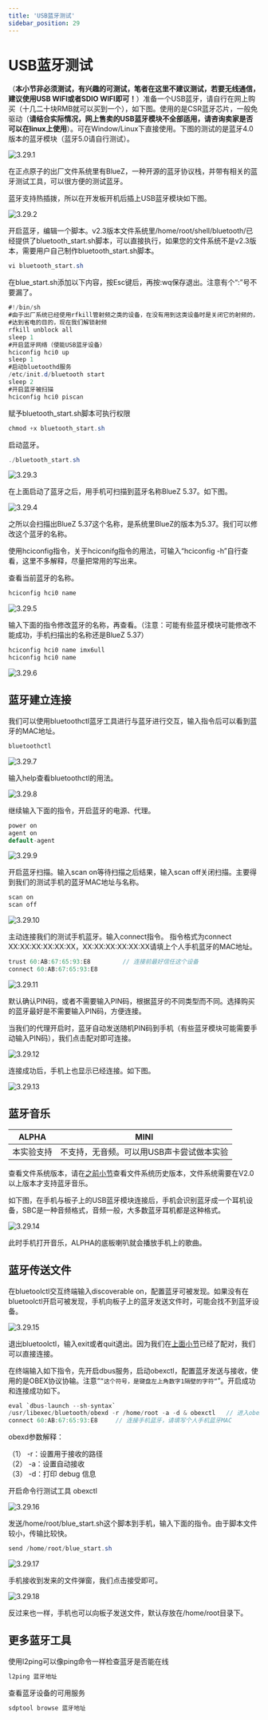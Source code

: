 ```yaml
---
title: 'USB蓝牙测试'
sidebar_position: 29
---
```


# USB蓝牙测试

（**本小节非必须测试，有兴趣的可测试，笔者在这里不建议测试，若要无线通信，建议使用USB WIFI或者SDIO WIFI即可！**）准备一个USB蓝牙，请自行在网上购买（十几二十块RMB就可以买到一个），如下图。使用的是CSR蓝牙芯片，一般免驱动（**请结合实际情况，网上售卖的USB蓝牙模块不全部适用，请咨询卖家是否可以在linux上使用**）。可在Window/Linux下直接使用。下图的测试的是蓝牙4.0版本的蓝牙模块（蓝牙5.0请自行测试）。

![3.29.1](./img/3.29.1.png)

在正点原子的出厂文件系统里有BlueZ，一种开源的蓝牙协议栈，并带有相关的蓝牙测试工具，可以很方便的测试蓝牙。

蓝牙支持热插拨，所以在开发板开机后插上USB蓝牙模块如下图。

![3.29.2](./img/3.29.2.png)

开启蓝牙，编辑一个脚本。v2.3版本文件系统里/home/root/shell/bluetooth/已经提供了bluetooth_start.sh脚本，可以直接执行，如果您的文件系统不是v2.3版本，需要用户自己制作bluetooth_start.sh脚本。
```c#
vi bluetooth_start.sh
```

在blue_start.sh添加以下内容，按Esc键后，再按:wq保存退出。注意有个“:”号不要漏了。
```c#
#!/bin/sh 
#由于出厂系统已经使用rfkill管射频之类的设备，在没有用到这类设备时是关闭它的射频的， 
#达到省电的目的，现在我们解锁射频 
rfkill unblock all 
sleep 1 
#开启蓝牙网络（使能USB蓝牙设备） 
hciconfig hci0 up
sleep 1 
#启动bluetoothd服务 
/etc/init.d/bluetooth start
sleep 2
#开启蓝牙被扫描
hciconfig hci0 piscan
```
赋予bluetooth_start.sh脚本可执行权限
```c#
chmod +x bluetooth_start.sh
```
启动蓝牙。
```c#
./bluetooth_start.sh
```

![3.29.3](./img/3.29.3.png)

在上面启动了蓝牙之后，用手机可扫描到蓝牙名称BlueZ 5.37。如下图。

![3.29.4](./img/3.29.4.png)

之所以会扫描出BlueZ 5.37这个名称，是系统里BlueZ的版本为5.37。我们可以修改这个蓝牙的名称。

使用hciconfig指令，关于hciconifg指令的用法，可输入“hciconfig -h”自行查看，这里不多解释，尽量把常用的写出来。

查看当前蓝牙的名称。
```c#
hciconfig hci0 name
```

![3.29.5](./img/3.29.5.png)

输入下面的指令修改蓝牙的名称，再查看。（注意：可能有些蓝牙模块可能修改不能成功，手机扫描出的名称还是BlueZ 5.37）
```c#
hciconfig hci0 name imx6ull
hciconfig hci0 name
```

![3.29.6](./img/3.29.6.png)

## 蓝牙建立连接

我们可以使用bluetoothctl蓝牙工具进行与蓝牙进行交互，输入指令后可以看到蓝牙的MAC地址。
```c#
bluetoothctl
```

![3.29.7](./img/3.29.7.png)

输入help查看bluetoothctl的用法。

![3.29.8](./img/3.29.8.png)

继续输入下面的指令，开启蓝牙的电源、代理。
```c#
power on
agent on
default-agent
```

![3.29.9](./img/3.29.9.png)

开启蓝牙扫描。输入scan on等待扫描之后结果，输入scan off关闭扫描。主要得到我们的测试手机的蓝牙MAC地址与名称。
```c#
scan on
scan off
```

![3.29.10](./img/3.29.10.png)

主动连接我们的测试手机蓝牙。输入connect指令。
指令格式为connect XX:XX:XX:XX:XX:XX，XX:XX:XX:XX:XX:XX请填上个人手机蓝牙的MAC地址。
```c#
trust 60:AB:67:65:93:E8         // 连接前最好信任这个设备
connect 60:AB:67:65:93:E8
```

![3.29.11](./img/3.29.11.png)

默认确认PIN码，或者不需要输入PIN码，根据蓝牙的不同类型而不同。选择购买的蓝牙最好是不需要输入PIN码，方便连接。

当我们的代理开启时，蓝牙自动发送随机PIN码到手机（有些蓝牙模块可能需要手动输入PIN码），我们点击配对即可连接。

![3.29.12](./img/3.29.12.png)

连接成功后，手机上也显示已经连接。如下图。

![3.29.13](./img/3.29.13.png)

## 蓝牙音乐

| ALPHA | MINI |
| ----- | ---- |
| 本实验支持 | 不支持，无音频。可以用USB声卡尝试做本实验 |

查看文件系统版本，请在[之前小节](../introduction%20to%20software%20and%20hardware%20resources/Introduction%20to%20Software%20Resources.md)查看文件系统历史版本，文件系统需要在V2.0以上版本才支持蓝牙音乐。

如下图，在手机与板子上的USB蓝牙模块连接后，手机会识别蓝牙成一个耳机设备，SBC是一种音频格式，音频一般，大多数蓝牙耳机都是这种格式。

![3.29.14](./img/3.29.14.png)

此时手机打开音乐，ALPHA的底板喇叭就会播放手机上的歌曲。

## 蓝牙传送文件

在bluetoolctl交互终端输入discoverable on，配置蓝牙可被发现。如果没有在bluetoolctl开启可被发现，手机向板子上的蓝牙发送文件时，可能会找不到蓝牙设备。

![3.29.15](./img/3.29.15.png)

退出bluetoolctl，输入exit或者quit退出。因为我们在[上面小节](#蓝牙建立连接)已经了配对，我们可以直接连接。

在终端输入如下指令，先开启dbus服务，启动obexctl，配置蓝牙发送与接收，使用的是OBEX协议协输。注意“`”这个符号，是键盘左上角数字1隔壁的字符“`”。开启成功和连接成功如下。
```c#
eval `dbus-launch --sh-syntax`
/usr/libexec/bluetooth/obexd -r /home/root -a -d & obexctl   // 进入obexctl交互模式
connect 60:AB:67:65:93:E8     // 连接手机蓝牙，请填写个人手机蓝牙MAC
```
obexd参数解释：

（1）  -r：设置用于接收的路径<br />
（2）  -a：设置自动接收<br />
（3）  -d：打印 debug 信息

开启命令行测试工具 obexctl

![3.29.16](./img/3.29.16.png)

发送/home/root/blue_start.sh这个脚本到手机，输入下面的指令。由于脚本文件较小，传输比较快。
```c#
send /home/root/blue_start.sh
```

![3.29.17](./img/3.29.17.png)

手机接收到发来的文件弹窗，我们点击接受即可。

![3.29.18](./img/3.29.18.png)

反过来也一样，手机也可以向板子发送文件，默认存放在/home/root目录下。

## 更多蓝牙工具

使用l2ping可以像ping命令一样检查蓝牙是否能在线
```c#
l2ping 蓝牙地址
```
查看蓝牙设备的可用服务
```c#
sdptool browse 蓝牙地址
```





